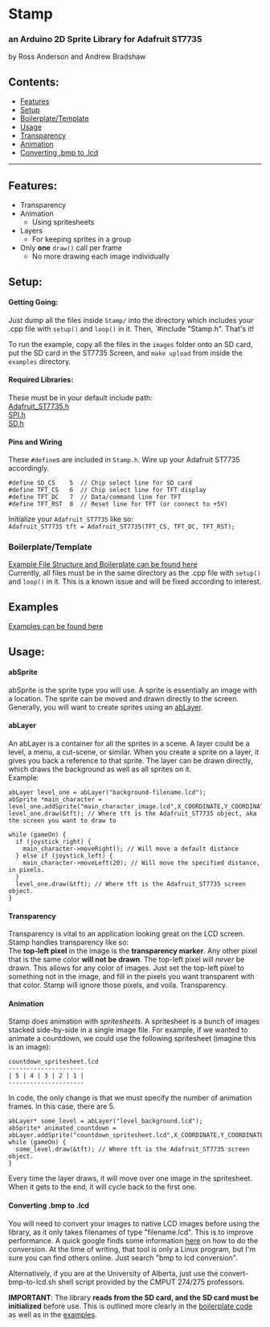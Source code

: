 # Stamp
### an Arduino 2D Sprite Library for Adafruit ST7735
by Ross Anderson and Andrew Bradshaw


## Contents:
* [Features](#Features)
* [Setup](#Setup)
* [Boilerplate/Template](#BoilerplateTemplate)
* [Usage](#Usage)  
* [Transparency](#Transparency)
* [Animation](#Animation)
* [Converting .bmp to .lcd](#Converting-bmp-to-lcd)

- - -

## Features:
* Transparency
* Animation
  * Using spritesheets
* Layers
  * For keeping sprites in a group
* Only **one** `draw()` call per frame
  * No more drawing each image individually


## Setup:
#### Getting Going:
Just dump all the files inside `Stamp/` into the directory which includes your .cpp file with `setup()` and `loop()` in it. Then, `#include "Stamp.h". That's it!

To run the example, copy all the files in the `images` folder onto an SD card, put the SD card in the ST7735 Screen, and `make upload` from inside the `examples` directory.

#### Required Libraries:
These must be in your default include path:  
[Adafruit_ST7735.h](https://github.com/adafruit/Adafruit-ST7735-Library)  
[SPI.h](http://arduino.cc/en/Reference/SPI)  
[SD.h](http://arduino.cc/en/Reference/SD)

#### Pins and Wiring
These `#define`s are included in `Stamp.h`. Wire up your Adafruit ST7735 accordingly.
```
#define SD_CS    5  // Chip select line for SD card
#define TFT_CS   6  // Chip select line for TFT display
#define TFT_DC   7  // Data/command line for TFT
#define TFT_RST  8  // Reset line for TFT (or connect to +5V)
```
Initialize your `Adafruit_ST7735` like so:  
`Adafruit_ST7735 tft = Adafruit_ST7735(TFT_CS, TFT_DC, TFT_RST);`

### Boilerplate/Template
[Example File Structure and Boilerplate can be found here](https://github.com/RossHamish/STAMP--Boilerplate)  
Currently, all files must be in the same directory as the .cpp file with `setup()` and `loop()` in it. This is a known issue and will be fixed according to interest.

## Examples
[Examples can be found here](https://github.com/RossHamish/Stamp/tree/master/examples)

## Usage:

#### abSprite
abSprite is the sprite type you will use. A sprite is essentially an image with a location. The sprite can be moved and drawn directly to the screen. Generally, you will want to create sprites using an [abLayer](#abLayer).  

#### abLayer
An abLayer is a container for all the sprites in a scene. A layer could be a level, a menu, a cut-scene, or similar. When you create a sprite on a layer, it gives you back a reference to that sprite. The layer can be drawn directly, which draws the background as well as all sprites on it.  
Example:
```
abLayer level_one = abLayer("background-filename.lcd");
abSprite *main_character = level_one.addSprite("main_character_image.lcd",X_COORDINATE,Y_COORDINATE);
level_one.draw(&tft); // Where tft is the Adafruit_ST7735 object, aka the screen you want to draw to

while (gameOn) {
  if (joystick_right) {
    main_character->moveRight(); // Will move a default distance
  } else if (joystick_left) {
    main_character->moveLeft(20); // Will move the specified distance, in pixels.
  }
  level_one.draw(&tft); // Where tft is the Adafruit_ST7735 screen object.
}
```

#### Transparency
Transparency is vital to an application looking great on the LCD screen. Stamp handles transparency like so:  
The **top-left pixel** in the image is the **transparency marker**. Any other pixel that is the same color **will not be drawn**. The top-left pixel will *never* be drawn. This allows for any color of images. Just set the top-left pixel to something not in the image, and fill in the pixels you want transparent with that color. Stamp will ignore those pixels, and voila. Transparency.

#### Animation
Stamp does animation with *spritesheets*. A spritesheet is a bunch of images stacked side-by-side in a single image file. For example, if we wanted to animate a countdown, we could use the following spritesheet (imagine this is an image):  
```
countdown_spritesheet.lcd
---------------------
| 5 | 4 | 3 | 2 | 1 |
---------------------
```
In code, the only change is that we must specify the number of animation frames. In this case, there are 5.  
```
abLayer* some_level = abLayer("level_background.lcd");
abSprite* animated_countdown = abLayer.addSprite("countdown_spritesheet.lcd",X_COORDINATE,Y_COORDINATE,5);
while (gameOn) {
  some_level.draw(&tft); // Where tft is the Adafruit_ST7735 screen object.
}
```
Every time the layer draws, it will move over one image in the spritesheet. When it gets to the end, it will cycle back to the first one.

#### Converting .bmp to .lcd
You will need to convert your images to native LCD images before using the library, as it only takes filenames of type "filename.lcd". This is to improve performance. A quick google finds some information [here](http://arduinoexplained.blogspot.ca/2012/05/image-slideshow-with-arduino.html) on how to do the conversion. At the time of writing, that tool is only a Linux program, but I'm sure you can find others online. Just search "bmp to lcd conversion".

Alternatively, if you are at the University of Alberta, just use the convert-bmp-to-lcd.sh shell script provided by the CMPUT 274/275 professors.

**IMPORTANT**: The library **reads from the SD card, and the SD card must be initialized** before use. This is outlined more clearly in the [boilerplate code](https://github.com/RossHamish/Stamp--Boilerplate) as well as in the [examples](https://github.com/RossHamish/Stamp/tree/master/examples). 
